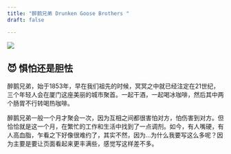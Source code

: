 ```yaml
---
title: "醉鹅兄弟 Drunken Goose Brothers "
draft: false

---
```


![](/img/dgb.png)

## 😈 惧怕还是胆怯

醉鹅兄弟，始于1853年，早在我们祖先的时候，冥冥之中就已经注定在21世纪，三个年轻人会在厦门这座美丽的城市聚首。一起干酒，一起喝冰咖啡，然后其中两个肠胃不行转喝热咖啡。


醉鹅兄弟一般一个月才聚会一次，因为互相之间都很害怕对方，怕伤害到对方。但恰恰就是这一个月，在繁忙的工作和生活中找到了一点调剂。如今，有人嘴硬，有人高血脂，乍看之下好像很难约了，其实不然，因为…为什么我要写这么多呢？因为主要是要让页面看起来更丰满些，感觉写这样差不多。